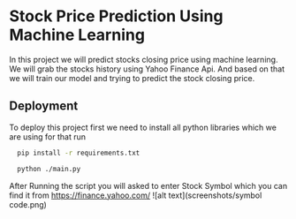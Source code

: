 
# Stock Price Prediction Using Machine Learning

In this project we will predict stocks closing price using machine learning. We will grab the stocks history using Yahoo Finance Api.
And based on that we will train our model and trying to predict the stock closing price.


## Deployment

To deploy this project first we need to install all python libraries which we are using for that run

```bash
  pip install -r requirements.txt
```
```bash
  python ./main.py
```

After Running the script you will asked to enter Stock Symbol which you can find it from https://finance.yahoo.com/
  ![alt text](screenshots/symbol code.png)
